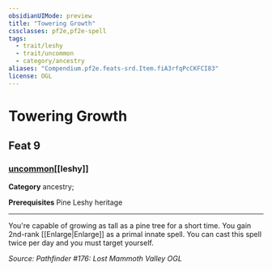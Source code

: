```yaml
---
obsidianUIMode: preview
title: "Towering Growth"
cssclasses: pf2e,pf2e-spell
tags:
  - trait/leshy
  - trait/uncommon
  - category/ancestry
aliases: "Compendium.pf2e.feats-srd.Item.fiA3rfqPcCKFCI83"
license: OGL
---
```

# Towering Growth
## Feat 9
### [uncommon](uncommon "Uncommon Rarity Trait")[[leshy]]

**Category** ancestry; 



**Prerequisites** Pine Leshy heritage
* * *
You're capable of growing as tall as a pine tree for a short time. You gain 2nd-rank [[Enlarge|Enlarge]] as a primal innate spell. You can cast this spell twice per day and you must target yourself.

*Source: Pathfinder #176: Lost Mammoth Valley*
*OGL*